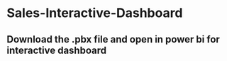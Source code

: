 # Sales-Interactive-Dashboard
## Download the .pbx file and open in power bi for interactive dashboard
